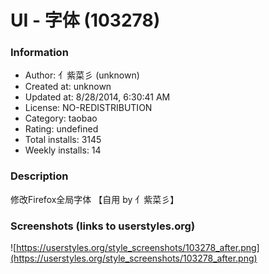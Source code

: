 # UI - 字体 (103278)

### Information
- Author: 亻紫菜彡 (unknown)
- Created at: unknown
- Updated at: 8/28/2014, 6:30:41 AM
- License: NO-REDISTRIBUTION
- Category: taobao
- Rating: undefined
- Total installs: 3145
- Weekly installs: 14


### Description
修改Firefox全局字体
【自用 by 亻紫菜彡】


### Screenshots (links to userstyles.org)
![https://userstyles.org/style_screenshots/103278_after.png](https://userstyles.org/style_screenshots/103278_after.png)


